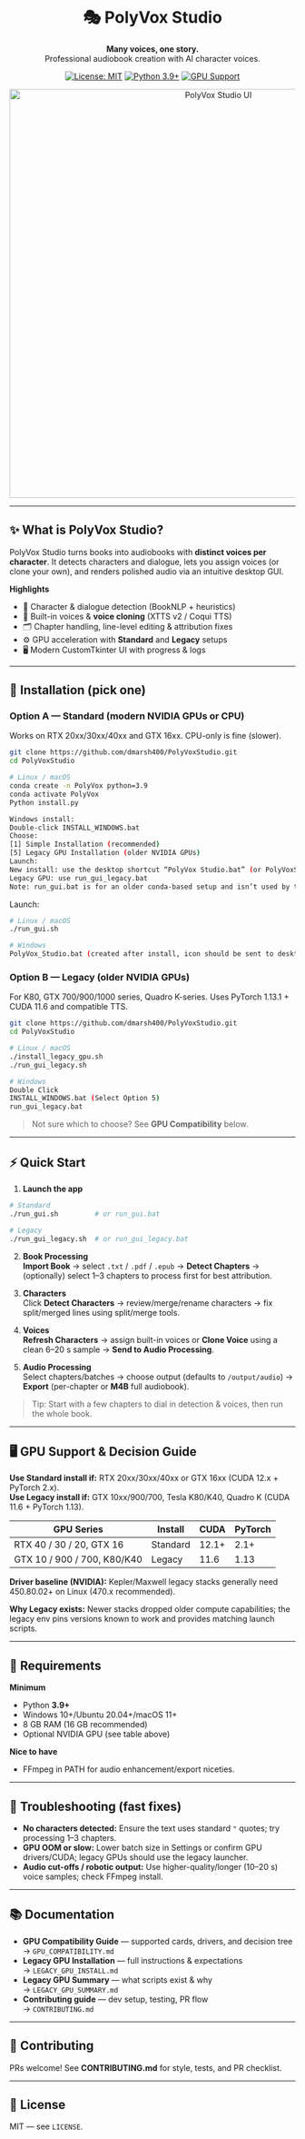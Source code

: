 <div align="center">

# 🎭 PolyVox Studio
**Many voices, one story.**  
Professional audiobook creation with AI character voices.

[![License: MIT](https://img.shields.io/badge/License-MIT-yellow.svg)](LICENSE)
[![Python 3.9+](https://img.shields.io/badge/Python-3.9+-blue)](https://www.python.org/downloads/)
[![GPU Support](https://img.shields.io/badge/GPU-Standard%20%7C%20Legacy-green)](GPU_COMPATIBILITY.md)

<img src="docs/screenshots/main_interface.png" alt="PolyVox Studio UI" width="720"/>

</div>

---

## ✨ What is PolyVox Studio?
PolyVox Studio turns books into audiobooks with **distinct voices per character**. It detects characters and dialogue, lets you assign voices (or clone your own), and renders polished audio via an intuitive desktop GUI.

**Highlights**
- 🤖 Character & dialogue detection (BookNLP + heuristics)  
- 🎤 Built-in voices & **voice cloning** (XTTS v2 / Coqui TTS)  
- 🗂️ Chapter handling, line-level editing & attribution fixes  
- ⚙️ GPU acceleration with **Standard** and **Legacy** setups  
- 🖥️ Modern CustomTkinter UI with progress & logs

---

## 🚀 Installation (pick one)

### Option A — Standard (modern NVIDIA GPUs or CPU)
Works on RTX 20xx/30xx/40xx and GTX 16xx. CPU-only is fine (slower).

```bash
git clone https://github.com/dmarsh400/PolyVoxStudio.git
cd PolyVoxStudio

# Linux / macOS
conda create -n PolyVox python=3.9
conda activate PolyVox
Python install.py

Windows install:
Double-click INSTALL_WINDOWS.bat
Choose:
[1] Simple Installation (recommended)
[5] Legacy GPU Installation (older NVIDIA GPUs)
Launch:
New install: use the desktop shortcut “PolyVox Studio.bat” (or PolyVoxStudio.bat in the folder)
Legacy GPU: use run_gui_legacy.bat
Note: run_gui.bat is for an older conda-based setup and isn’t used by the new installer.
```

Launch:
```bash
# Linux / macOS
./run_gui.sh

# Windows
PolyVox_Studio.bat (created after install, icon should be sent to desktop)
```

### Option B — Legacy (older NVIDIA GPUs)
For K80, GTX 700/900/1000 series, Quadro K-series. Uses PyTorch 1.13.1 + CUDA 11.6 and compatible TTS.

```bash
git clone https://github.com/dmarsh400/PolyVoxStudio.git
cd PolyVoxStudio

# Linux / macOS
./install_legacy_gpu.sh
./run_gui_legacy.sh

# Windows
Double Click
INSTALL_WINDOWS.bat (Select Option 5)
run_gui_legacy.bat
```

> Not sure which to choose? See **GPU Compatibility** below.

---

## ⚡ Quick Start

1) **Launch the app**
```bash
# Standard
./run_gui.sh         # or run_gui.bat

# Legacy
./run_gui_legacy.sh  # or run_gui_legacy.bat
```

2) **Book Processing**  
**Import Book** → select `.txt` / `.pdf` / `.epub` → **Detect Chapters** → (optionally) select 1–3 chapters to process first for best attribution.

3) **Characters**  
Click **Detect Characters** → review/merge/rename characters → fix split/merged lines using split/merge tools.

4) **Voices**  
**Refresh Characters** → assign built-in voices or **Clone Voice** using a clean 6–20 s sample → **Send to Audio Processing**.

5) **Audio Processing**  
Select chapters/batches → choose output (defaults to `/output/audio`) → **Export** (per-chapter or **M4B** full audiobook).

> Tip: Start with a few chapters to dial in detection & voices, then run the whole book.

---

## 🖥️ GPU Support & Decision Guide

**Use Standard install if:** RTX 20xx/30xx/40xx or GTX 16xx (CUDA 12.x + PyTorch 2.x).  
**Use Legacy install if:** GTX 10xx/900/700, Tesla K80/K40, Quadro K (CUDA 11.6 + PyTorch 1.13).

| GPU Series                  | Install  | CUDA  | PyTorch |
|----------------------------|----------|-------|---------|
| RTX 40 / 30 / 20, GTX 16   | Standard | 12.1+ | 2.1+    |
| GTX 10 / 900 / 700, K80/K40| Legacy   | 11.6  | 1.13    |

**Driver baseline (NVIDIA):** Kepler/Maxwell legacy stacks generally need 450.80.02+ on Linux (470.x recommended).

**Why Legacy exists:** Newer stacks dropped older compute capabilities; the legacy env pins versions known to work and provides matching launch scripts.

---

## 🧩 Requirements

**Minimum**
- Python **3.9+**  
- Windows 10+/Ubuntu 20.04+/macOS 11+  
- 8 GB RAM (16 GB recommended)  
- Optional NVIDIA GPU (see table above)

**Nice to have**
- FFmpeg in PATH for audio enhancement/export niceties.

---

## 🔧 Troubleshooting (fast fixes)

- **No characters detected:** Ensure the text uses standard `"` quotes; try processing 1–3 chapters.  
- **GPU OOM or slow:** Lower batch size in Settings or confirm GPU drivers/CUDA; legacy GPUs should use the legacy launcher.  
- **Audio cut-offs / robotic output:** Use higher-quality/longer (10–20 s) voice samples; check FFmpeg install.

---

## 📚 Documentation

- **GPU Compatibility Guide** — supported cards, drivers, and decision tree  
  → `GPU_COMPATIBILITY.md`  
- **Legacy GPU Installation** — full instructions & expectations  
  → `LEGACY_GPU_INSTALL.md`  
- **Legacy GPU Summary** — what scripts exist & why  
  → `LEGACY_GPU_SUMMARY.md`  
- **Contributing guide** — dev setup, testing, PR flow  
  → `CONTRIBUTING.md`

---

## 🤝 Contributing
PRs welcome! See **CONTRIBUTING.md** for style, tests, and PR checklist.

---

## 📜 License
MIT — see `LICENSE`.
